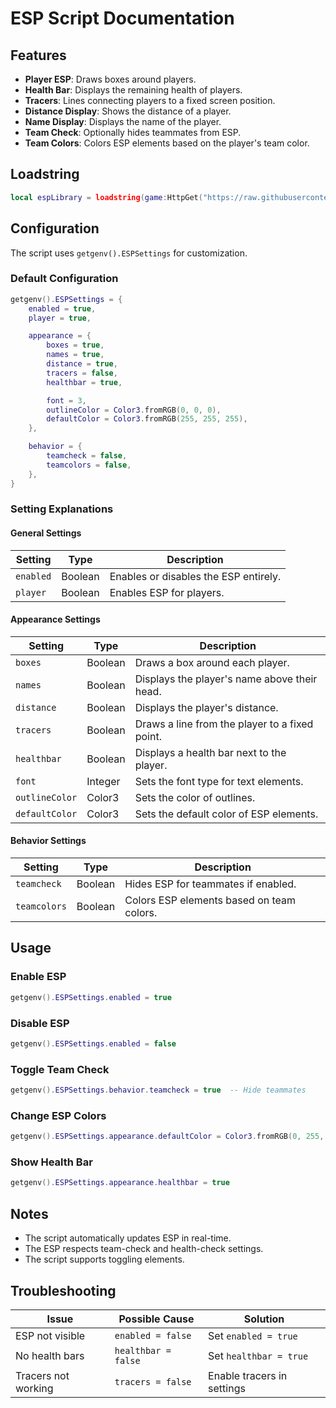 # ESP Script Documentation


## Features
- **Player ESP**: Draws boxes around players.
- **Health Bar**: Displays the remaining health of players.
- **Tracers**: Lines connecting players to a fixed screen position.
- **Distance Display**: Shows the distance of a player.
- **Name Display**: Displays the name of the player.
- **Team Check**: Optionally hides teammates from ESP.
- **Team Colors**: Colors ESP elements based on the player's team color.


## Loadstring
```lua
local espLibrary = loadstring(game:HttpGet("https://raw.githubusercontent.com/ZenIsTooGoated/zenith-core/refs/heads/main/addons/esp.lua"))()
```

## Configuration
The script uses `getgenv().ESPSettings` for customization.

### Default Configuration
```lua
getgenv().ESPSettings = {
    enabled = true,
    player = true,

    appearance = {
        boxes = true,
        names = true,
        distance = true,
        tracers = false,
        healthbar = true,

        font = 3,
        outlineColor = Color3.fromRGB(0, 0, 0),
        defaultColor = Color3.fromRGB(255, 255, 255),
    },

    behavior = {
        teamcheck = false,
        teamcolors = false,
    },
}
```

### Setting Explanations
#### **General Settings**
| Setting       | Type    | Description                                  |
|--------------|--------|----------------------------------------------|
| `enabled`    | Boolean | Enables or disables the ESP entirely.        |
| `player`     | Boolean | Enables ESP for players.                     |

#### **Appearance Settings**
| Setting         | Type      | Description                                    |
|----------------|----------|------------------------------------------------|
| `boxes`        | Boolean  | Draws a box around each player.                |
| `names`        | Boolean  | Displays the player's name above their head.   |
| `distance`     | Boolean  | Displays the player's distance.                |
| `tracers`      | Boolean  | Draws a line from the player to a fixed point. |
| `healthbar`    | Boolean  | Displays a health bar next to the player.      |
| `font`         | Integer  | Sets the font type for text elements.          |
| `outlineColor` | Color3   | Sets the color of outlines.                    |
| `defaultColor` | Color3   | Sets the default color of ESP elements.        |

#### **Behavior Settings**
| Setting        | Type    | Description                                      |
|---------------|--------|--------------------------------------------------|
| `teamcheck`   | Boolean | Hides ESP for teammates if enabled.             |
| `teamcolors`  | Boolean | Colors ESP elements based on team colors.       |

## Usage
### **Enable ESP**
```lua
getgenv().ESPSettings.enabled = true
```

### **Disable ESP**
```lua
getgenv().ESPSettings.enabled = false
```

### **Toggle Team Check**
```lua
getgenv().ESPSettings.behavior.teamcheck = true  -- Hide teammates
```

### **Change ESP Colors**
```lua
getgenv().ESPSettings.appearance.defaultColor = Color3.fromRGB(0, 255, 0)  -- Green
```

### **Show Health Bar**
```lua
getgenv().ESPSettings.appearance.healthbar = true
```


## Notes
- The script automatically updates ESP in real-time.
- The ESP respects team-check and health-check settings.
- The script supports toggling elements.

## Troubleshooting
| Issue              | Possible Cause | Solution |
|--------------------|---------------|----------|
| ESP not visible   | `enabled = false` | Set `enabled = true` |
| No health bars    | `healthbar = false` | Set `healthbar = true` |
| Tracers not working | `tracers = false` | Enable tracers in settings |


